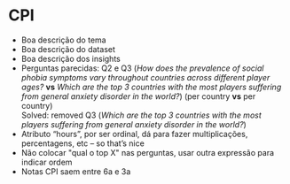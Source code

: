 # CPI

- Boa descrição do tema
- Boa descrição do dataset
- Boa descrição dos insights
- Perguntas parecidas: Q2 e Q3 (_How does the prevalence of social phobia symptoms vary throughout countries across different player ages?_ **vs** _Which are the top 3 countries with the most players suffering from general anxiety disorder in the world?_) (per country **vs** per country) <br>Solved: removed Q3 (_Which are the top 3 countries with the most players suffering from general anxiety disorder in the world?_)
- Atributo “hours”, por ser ordinal, dá para fazer multiplicações, percentagens, etc – so that’s nice
- Não colocar "qual o top X" nas perguntas, usar outra expressão para indicar ordem
- Notas CPI saem entre 6a e 3a
